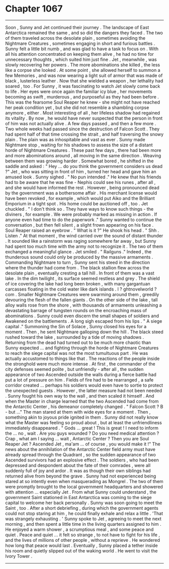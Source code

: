 
# Chapter 1067


---

Soon , Sunny and Jet continued their journey . The landscape of East Antarctica remained the same , and so did the dangers they faced . The two of them traveled across the desolate plain , sometimes avoiding the Nightmare Creatures , sometimes engaging in short and furious battles . Sunny felt a little bit numb , and was glad to have a task to focus on . With all his attention concentrated on keeping them alive , he had no time for unnecessary thoughts , which suited him just fine .
Jet , meanwhile , was slowly recovering her powers . The more abominations she killed , the less like a corpse she looked . At some point , she allowed herself to summon a few Memories , and was now wearing a light suit of armor that was made of black , lusterless leather . Now that she wielded a weapon , her lethality had soared , too .
For Sunny , it was fascinating to watch Jet slowly come back to life . Her eyes were once again the familiar icy blue , her movements becoming as swift , murderous , and purposeful as they had been before . This was the fearsome Soul Reaper he knew - she might not have reached her peak condition yet , but she did not resemble a shambling corpse anymore , either .
Most interesting of all , her lifeless shadow had regained its vitality . By now , he would have never suspected that the person in front of him was not actually alive .
A few days passed , and then a few more . Two whole weeks had passed since the destruction of Falcon Scott . They had spent half of that time crossing the strait , and half traversing the snowy plain . The plain was as inhospitable and vast as ever .
Sunny made Nightmare stop , waiting for his shadows to assess the size of a distant horde of Nightmare Creatures . These past few days , there had been more and more abominations around , all moving in the same direction . Weaving between them was growing harder .
Somewhat bored , he shifted in the saddle and asked : " Hey ... do you think the government considers us dead ?"
Jet , who was sitting in front of him , turned her head and gave him an amused look . Sunny sighed . " No pun intended ."
He knew that his friends had to be aware that he was fine - Nephis could see his runes , after all , and she would have informed the rest . However , being pronounced dead by the government was a bothersome affair . His merchant license would have been revoked , for example , which would put Aiko and the Brilliant Emporium in a tight spot . His home could be auctioned off , too .
Jet chuckled . " I don't think so . They have ways to know such things - the diviners , for example . We were probably marked as missing in action . If anyone even had time to do the paperwork ."
Sunny wanted to continue the conversation , but then fell silent , a slight frown appearing on his face . Soul Reaper raised an eyebrow . " What is it ?"
He shook his head . " Shh . Listen ."
At that moment , the wind carried over the sound of distant thunder . It sounded like a rainstorm was raging somewhere far away , but Sunny had spent too much time with the army not to recognize it .
The two of them exchanged a meaningful glance . Jet smiled . " Railguns ."
Indeed , the thunderous sound could only be produced by the massive armaments .
Commanding Nightmare to turn , Sunny sent his steed in the direction where the thunder had come from . The black stallion flew across the desolate plain , eventually cresting a tall hill .
In front of them was a vast lake . In the dim twilight , its surface seemed restless and grey . The shield of ice covering the lake had long been broken , with many gargantuan carcasses floating in the cold water like dark islands . l ? ghtnоvеlwоrld ? соm . Smaller Nightmare Creatures were swarming around them , greedily devouring the flesh of the fallen giants .
On the other side of the lake , tall alloy walls rose from the shore , with thousands of armaments unleashing a devastating barrage of tungsten rounds on the encroaching mass of abominations . Sunny could even discern the small shapes of soldiers and Awakened on the battlements .
A long sigh escaped from his lips . " A siege capital ."
Summoning the Sin of Solace , Sunny closed his eyes for a moment . Then , he sent Nightmare galloping down the hill .
The black steed rushed toward the lake , surrounded by a tide of moving shadows .
Returning from the dead had turned out to be much more chaotic than Sunny expected ... and fighting through the horde of Nightmare Creatures to reach the siege capital was not the most tumultuous part . He was actually accustomed to things like that .
The reactions of the people inside the stronghold were much more intense . At first , the commander of the city defenses seemed polite , but unfriendly - after all , the sudden appearance of two Ascended outside the walls during a fierce battle had put a lot of pressure on him .
Fields of fire had to be rearranged , a safe corridor created ... perhaps his soldiers would even have to sortie to protect the unexpected guests . However , the latter measure had not been needed . Sunny fought his own way to the wall , and then scaled it himself .
And when the Master in charge learned that the two Ascended had come from the Antarctic Center , his demeanor completely changed .
" Falcon Scott ? B - but ..."
The man stared at them with wide eyes for a moment . Then , something akin to joyous pride ignited in them .
Sunny did not really know what the Master was feeling so proud about , but at least the unfriendliness immediately disappeared .
" Gods ... great ! This is great ! I need to inform the ... no , wait . Are you guys wounded ? Do you need medical attention ? Crap , what am I saying ... wait , Antarctic Center ? Then you are Soul Reaper Jet ? Ascended Jet , ma'am ... of course , you would make it !"
The news about the annihilation of the Antarctic Center field army must have already spread through the Quadrant , so the sudden appearance of two Ascended survivors had an explosive effect . The soldiers , who had been depressed and despondent about the fate of their comrades , were all suddenly full of joy and ardor .
It was as though their own siblings had returned alive from beyond the grave .
Sunny had not experienced being stared at so intently even when masquerading as Mongrel .
The two of them were promptly brought to the local government headquarters and showered with attention ... especially Jet . From what Sunny could understand , the government Saint stationed in East Antarctica was coming to the siege capital to welcome her back personally .
Sunny was soon going to meet the Saint , too .
After a short debriefing , during which the government agents could not stop staring at him , he could finally exhale and relax a little .
'That was strangely exhausting . '
Sunny spoke to Jet , agreeing to meet the next morning , and then spent a little time in the living quarters assigned to him . He enjoyed a warm shower , a scrumptious meal , and some peace and quiet .
Peace and quiet ... it felt so strange , to not have to fight for his life , and the lives of millions of other people , without a reprieve . He wondered how long that peace would last .
Eventually , Sunny placed a tether inside his room and quietly slipped out of the waking world .
He went to visit the Ivory Tower .

---

